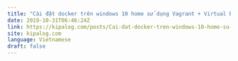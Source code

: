 ```yaml
---
title: "Cài đặt docker trên windows 10 home sử dụng Vagrant + Virtual Box"
date: 2019-10-31T06:46:24Z
link: https://kipalog.com/posts/Cai-dat-docker-tren-windows-10-home-su-dung-Vagrant---Virtual-Box?utm_medium=RSS&utm_source=news.12bit.vn
site: kipalog.com
language: Vietnamese
draft: false
---
```

